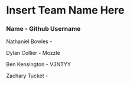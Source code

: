# Insert Team Name Here

### Name             - Github Username

Nathaniel Bowles -

Dylan Collier    - Mozzle

Ben Kensington   - V3NTYY

Zachary Tucket   -

